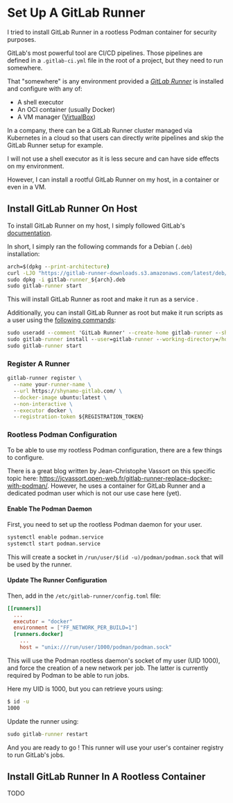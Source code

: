 # Set Up A GitLab Runner

I tried to install GitLab Runner in a rootless Podman container for security purposes.

GitLab's most powerful tool are CI/CD pipelines. Those pipelines are defined in a `.gitlab-ci.yml` file in the root of a project, but they need to run somewhere.

That "somewhere" is any environment provided a [_GitLab Runner_](https://docs.gitlab.com/runner/) is installed and configure with any of:

- A shell executor
- An OCI container (usually Docker)
- A VM manager ([VirtualBox](https://www.virtualbox.org/))

In a company, there can be a GitLab Runner cluster managed via Kubernetes in a cloud so that users can directly write pipelines and skip the GitLab Runner setup for example.

I will not use a shell executor as it is less secure and can have side effects on my environment.

However, I can install a rootful GitLab Runner on my host, in a container or even in a VM.

## Install GitLab Runner On Host

To install GitLab Runner on my host, I simply followed GitLab's [documentation](https://docs.gitlab.com/runner/install/).

In short, I simply ran the following commands for a Debian (`.deb`) installation:

```cmd
arch=$(dpkg --print-architecture)
curl -LJO "https://gitlab-runner-downloads.s3.amazonaws.com/latest/deb/gitlab-runner_${arch}.deb"
sudo dpkg -i gitlab-runner_${arch}.deb
sudo gitlab-runner start
```

This will install GitLab Runner as root and make it run as a service .

Additionally, you can install GitLab Runner as root but make it run scripts as a user using the [following commands](https://docs.gitlab.com/runner/install/linux-manually.html#install-1):

```cmd
sudo useradd --comment 'GitLab Runner' --create-home gitlab-runner --shell /bin/bash
sudo gitlab-runner install --user=gitlab-runner --working-directory=/home/gitlab-runner
sudo gitlab-runner start
```

### Register A Runner

```cmd
gitlab-runner register \
  --name your-runner-name \
  --url https://shynamo-gitlab.com/ \
  --docker-image ubuntu:latest \
  --non-interactive \
  --executor docker \
  --registration-token ${REGISTRATION_TOKEN}
```

### Rootless Podman Configuration

To be able to use my rootless Podman configuration, there are a few things to configure.

There is a great blog written by Jean-Christophe Vassort on this specific topic here: <https://jcvassort.open-web.fr/gitlab-runner-replace-docker-with-podman/>. However, he uses a container for GitLab Runner and a dedicated podman user which is not our use case here (yet).

#### Enable The Podman Daemon

First, you need to set up the rootless Podman daemon for your user.

```cmd
systemctl enable podman.service
systemctl start podman.service
```

This will create a socket in `/run/user/$(id -u)/podman/podman.sock` that will be used by the runner.

#### Update The Runner Configuration

Then, add in the `/etc/gitlab-runner/config.toml` file:

```toml
[[runners]]
  ...
  executor = "docker"
  environment = ["FF_NETWORK_PER_BUILD=1"]
  [runners.docker]
    ...
    host = "unix:///run/user/1000/podman/podman.sock"
```

This will use the Podman rootless daemon's socket of my user (UID 1000), and force the creation of a new network per job. The latter is currently required by Podman to be able to run jobs.

Here my UID is 1000, but you can retrieve yours using:

```cmd
$ id -u
1000
```

Update the runner using:

```cmd
sudo gitlab-runner restart
```

And you are ready to go ! This runner will use your user's container registry to run GitLab's jobs.

## Install GitLab Runner In A Rootless Container

TODO
